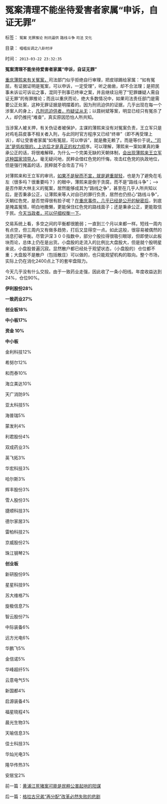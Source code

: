 # 冤案清理不能坐待爱害者家属“申诉，自证无罪”

标签： `冤案` `无罪推论` `刑讯逼供` `路线斗争` `司法` `文化` 

目录： `唱唱反调之八卦时评`

时间： `2013-03-22 23:32:35`

**冤案清理不能坐待爱害者家属“申诉，自证无罪”**

[重庆薄熙来有关冤案，](../../../2012/6/8/“出发点是好的”“为民生做了事”都不是辩护理由；.md)司法部门似乎拒绝自行审理，把皮球踢给家属：“如有冤屈，有证据证明是冤案，可以申诉，一定受理”，听之凿凿，却不合法理；是把民事未诉讼可诉讼之事，混同于刑事已终审之案，并且继续沿用了“犯罪嫌疑人需自证无罪”的有罪推论；而且以重庆而论，绝大多数情况中，如果司法责任部门是需要公正处案，这种无罪证据是明摆着的。因为刑讯迫供的证据，几乎出现在每一个涉案人的身上，[凡刑讯迫供者，均疑证从无](../../../2012/4/28/文革和斯大林主义中的被告人利益.md)；以聂树斌等案，明显已经只有冤杀了人，却仍推托“难查”，真实原因恐怕人所共知。

当涉案人被关押，有关伪证者被保护，主谋的薄熙来没有对冤案负责，王立军只是对鸡毛蒜皮事不相关者入刑，与此同时官方程序又已经“终审”（即不再受理上诉），却让受害者家属“如有冤屈，可以申诉”，就是撒无赖了。而是等价于说[，“司法”是低权限的，上访后才是真正的权力程](../../../2009/8/21/官官能相卫之疏不间亲.md)序。可以理解，薄熙来一案如果真的秉承公正的话，将很难解释，为什么一个完美无缺的天朝体制，[会出现薄熙来王立军这种国家领导人](../../../2012/12/23/卢麒元，李庄，李北方，石勇，南方系和铅笔社.md)。毫无疑问地，民粹会借红色党的忏悔，攻击红色党的执政地位，但是强行掩盖的话，民粹就不会攻击了吗？

对薄熙来和王立军的审讯，[如果不是秘而不宣，就是避重就轻](../../../2012/6/26/关于重庆的好消息.md)，也是为了避免在毛左（很多吗？很重要吗？）的眼中，薄熙来是倒于贪腐，而不是“路线斗争”；——>是否作斯大林主义的冤案，居然能够成其为“路线之争”，甚至在几乎人所共知以后，是否秉承公正，让薄熙来等人对自已的罪行负责，居然也仍担心“路线斗争”，天朝红色党，是否觉得很有脸子呢？[在重庆事件，几乎已经是公开的秘密后](http://blog.sina.com.cn/s/blog_5e0712aa010131xr.html)，到底是掩盖冤情，明白地撒懒，更能保住红色党的路线面子；还是秉承公正，更能取信于民。[今天当政者，可以仔细权衡一下](../../../2013/2/2/《旧制度和大革命》，米塞斯，戈尔巴乔夫和薄熙来.md)。

交易系统上看，多空之间的平衡都很脆弱；一直到三个月以来都一样。短线一周内有点空，但三周内又有做多趋势，打后又显得空一点。如此这般，很容易被偶然的消息打破平衡。尽管沪深３００指数中，部分个股拉得很吸引眼球，但即使以此板块而论，总体上仍在是出货。小盘股的走流入的比例比大盘股大，但是就个股明星来说，小盘股普遍沉寂。显然散户都已经处于观望状态，（小盘股的）仓位都不重；大盘股不是散户（包括散庄）可以做的，也只能观望机构的取向。整个市场，实际上仍在消化2400点上下的套牢盘阻力。

今天几乎没有什么交投。由于一致药业走强，因此收了一条小阳线。年度收益达到24%，仓位90%。

**伊利股份28%**

**一致药业27%**

**创业板18%**

**中小板17%**

**资金 10%**

**中小板**

金利科技12%

希努尔12%

和而泰10%

海立美达10%

天广消防9%

亚太科技5%

海普瑞5%

蒙发利4%

利君股份4%

双成药业3%

英飞拓3%

华宏科技3%

哈尔斯3%

辉丰股份3%

雪人股份3%

捷顺科技3%

德尔家居3%

雷柏科技2%

京威股份2%

珠江钢琴2%

**创业板**

新研股份9%

星星科技9%

苏大维格7%

旋极信息7%

智云股份7%

中际装备6%

远方光电6%

华鹏飞5%

金信诺5%

华峰超纤5%

云意电气5%

新国都4%

启源装备4%

福星晓程4%

晨光生物3%

天喻信息3%

佳士科技3%

华灿光电3%

隆华传热3%

安居宝2%



前一篇：[黄浦江死猪案可能是民粹公害起哄的阳谋](../../../2013/3/22/黄浦江死猪案可能是民粹公害起哄的阳谋.md)

后一篇：[格拉古兄弟“再分配”改革必然失败的悲剧](../../../2013/3/23/格拉古兄弟“再分配”改革必然失败的悲剧.md)